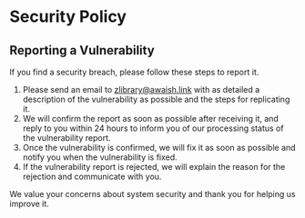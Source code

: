 # Security Policy

## Reporting a Vulnerability

If you find a security breach, please follow these steps to report it.

1. Please send an email to zlibrary@awaish.link with as detailed a description of the vulnerability as possible and the steps for replicating it.
2. We will confirm the report as soon as possible after receiving it, and reply to you within 24 hours to inform you of our processing status of the vulnerability report.
3. Once the vulnerability is confirmed, we will fix it as soon as possible and notify you when the vulnerability is fixed.
4. If the vulnerability report is rejected, we will explain the reason for the rejection and communicate with you.

We value your concerns about system security and thank you for helping us improve it.

